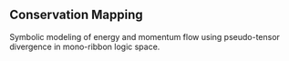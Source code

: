 ## Conservation Mapping
Symbolic modeling of energy and momentum flow using pseudo-tensor divergence in mono-ribbon logic space.